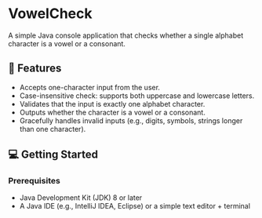 # VowelCheck

A simple Java console application that checks whether a single alphabet character is a vowel or a consonant.

## 📝 Features

- Accepts one-character input from the user.
- Case-insensitive check: supports both uppercase and lowercase letters.
- Validates that the input is exactly one alphabet character.
- Outputs whether the character is a vowel or a consonant.
- Gracefully handles invalid inputs (e.g., digits, symbols, strings longer than one character).

## 💻 Getting Started

### Prerequisites

- Java Development Kit (JDK) 8 or later
- A Java IDE (e.g., IntelliJ IDEA, Eclipse) or a simple text editor + terminal


